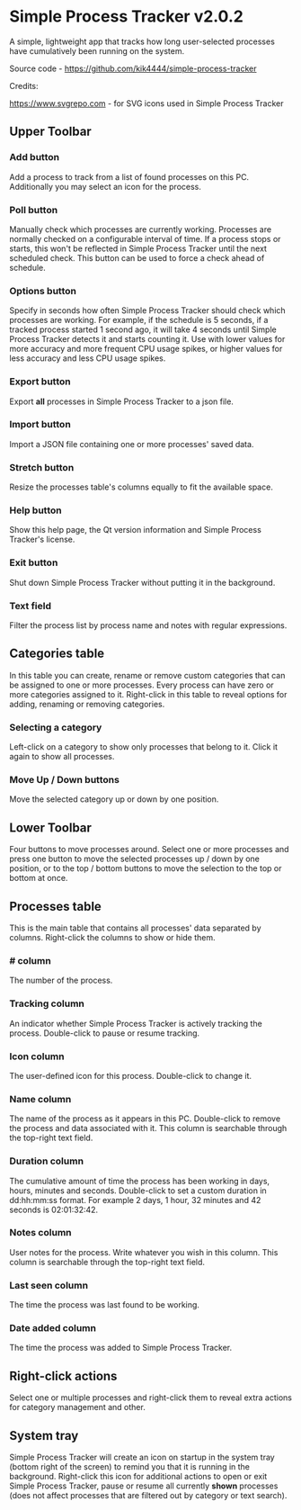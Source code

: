 # Simple Process Tracker v2.0.2

A simple, lightweight app that tracks how long user-selected processes have cumulatively been running on the system.

Source code - https://github.com/kik4444/simple-process-tracker

Credits:

https://www.svgrepo.com - for SVG icons used in Simple Process Tracker

## Upper Toolbar

### Add button
Add a process to track from a list of found processes on this PC. Additionally you may select an icon for the process.

### Poll button
Manually check which processes are currently working. Processes are normally checked on a configurable interval of time. If a process stops or starts, this won't be reflected in Simple Process Tracker until the next scheduled check. This button can be used to force a check ahead of schedule.

### Options button
Specify in seconds how often Simple Process Tracker should check which processes are working. For example, if the schedule is 5 seconds, if a tracked process started 1 second ago, it will take 4 seconds until Simple Process Tracker detects it and starts counting it. Use with lower values for more accuracy and more frequent CPU usage spikes, or higher values for less accuracy and less CPU usage spikes.

### Export button
Export **all** processes in Simple Process Tracker to a json file.

### Import button
Import a JSON file containing one or more processes' saved data.

### Stretch button
Resize the processes table's columns equally to fit the available space.

### Help button
Show this help page, the Qt version information and Simple Process Tracker's license.

### Exit button
Shut down Simple Process Tracker without putting it in the background.

### Text field
Filter the process list by process name and notes with regular expressions.

## Categories table
In this table you can create, rename or remove custom categories that can be assigned to one or more processes. Every process can have zero or more categories assigned to it. Right-click in this table to reveal options for adding, renaming or removing categories.

### Selecting a category
Left-click on a category to show only processes that belong to it. Click it again to show all processes.

### Move Up / Down buttons
Move the selected category up or down by one position.

## Lower Toolbar
Four buttons to move processes around. Select one or more processes and press one button to move the selected processes up / down by one position, or to the top / bottom buttons to move the selection to the top or bottom at once.

## Processes table
This is the main table that contains all processes' data separated by columns. Right-click the columns to show or hide them.

### # column
The number of the process.

### Tracking column
An indicator whether Simple Process Tracker is actively tracking the process. Double-click to pause or resume tracking.

### Icon column
The user-defined icon for this process. Double-click to change it.

### Name column
The name of the process as it appears in this PC. Double-click to remove the process and data associated with it. This column is searchable through the top-right text field.

### Duration column
The cumulative amount of time the process has been working in days, hours, minutes and seconds. Double-click to set a custom duration in dd:hh:mm:ss format. For example 2 days, 1 hour, 32 minutes and 42 seconds is 02:01:32:42.

### Notes column
User notes for the process. Write whatever you wish in this column. This column is searchable through the top-right text field.

### Last seen column
The time the process was last found to be working.

### Date added column
The time the process was added to Simple Process Tracker.

## Right-click actions
Select one or multiple processes and right-click them to reveal extra actions for category management and other.

## System tray
Simple Process Tracker will create an icon on startup in the system tray (bottom right of the screen) to remind you that it is running in the background. Right-click this icon for additional actions to open or exit Simple Process Tracker, pause or resume all currently **shown** processes (does not affect processes that are filtered out by category or text search).
